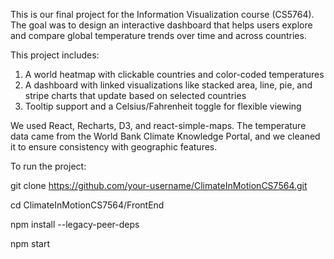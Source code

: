 This is our final project for the Information Visualization course (CS5764). The goal was to design an interactive dashboard that helps users explore and compare global temperature trends over time and across countries.

This project includes:
1. A world heatmap with clickable countries and color-coded temperatures
2. A dashboard with linked visualizations like stacked area, line, pie, and stripe charts that update based on selected countries
3. Tooltip support and a Celsius/Fahrenheit toggle for flexible viewing

We used React, Recharts, D3, and react-simple-maps. The temperature data came from the World Bank Climate Knowledge Portal, and we cleaned it to ensure consistency with geographic features.

To run the project:

git clone https://github.com/your-username/ClimateInMotionCS7564.git

cd ClimateInMotionCS7564/FrontEnd

npm install --legacy-peer-deps

npm start
